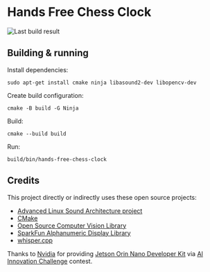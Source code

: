 # Hands Free Chess Clock

![Last build result](https://github.com/kikaitachi/hands-free-chess-clock/workflows/CI/badge.svg)

## Building & running

Install dependencies:
```
sudo apt-get install cmake ninja libasound2-dev libopencv-dev
```

Create build configuration:
```
cmake -B build -G Ninja
```

Build:
```
cmake --build build
```

Run:
```
build/bin/hands-free-chess-clock
```

## Credits

This project directly or indirectly uses these open source projects:
* [Advanced Linux Sound Architecture project](https://github.com/alsa-project/alsa-lib)
* [CMake](https://github.com/Kitware/CMake)
* [Open Source Computer Vision Library](https://github.com/opencv/opencv)
* [SparkFun Alphanumeric Display Library](https://github.com/sparkfun/SparkFun_Alphanumeric_Display_Arduino_Library)
* [whisper.cpp](https://github.com/ggerganov/whisper.cpp)

Thanks to [Nvidia](https://www.nvidia.com/) for providing [Jetson Orin Nano Developer Kit](https://developer.nvidia.com/embedded/learn/get-started-jetson-orin-nano-devkit) via [AI Innovation Challenge](https://www.hackster.io/contests/SparkFun-NVIDIA-AI-Innovation-Challenge) contest.
